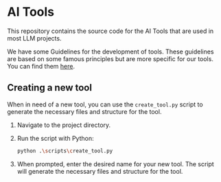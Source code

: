 # AI Tools

This repository contains the source code for the AI Tools that are used in most LLM projects.

We have some Guidelines for the development of tools. These guidelines are based on some famous principles but are more specific for our tools. You can find them [here](docs/project_guidelines.md).

## Creating a new tool

When in need of a new tool, you can use the `create_tool.py` script to generate the necessary files and structure for the tool.

1. Navigate to the project directory.

2. Run the script with Python:

    ```bash
    python .\scripts\create_tool.py
    ```

3. When prompted, enter the desired name for your new tool. The script will generate the necessary files and structure for the tool.
